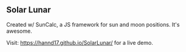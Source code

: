 ## Solar Lunar

Created w/ SunCalc, a JS framework for sun and moon positions. It's awesome.  

Visit: https://hannd17.github.io/SolarLunar/ for a live demo.
